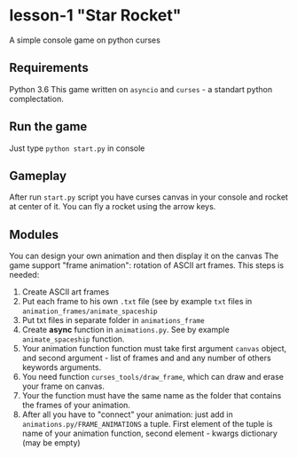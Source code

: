 # lesson-1 "Star Rocket"
A simple console game on python curses


## Requirements
Python 3.6
This game written on `asyncio` and `curses` - a standart python complectation.


## Run the game
Just type `python start.py` in console


## Gameplay
After run `start.py` script you have curses canvas in your console and rocket at center of it.
You can fly a rocket using the arrow keys.


## Modules
You can design your own animation and then display it on the canvas
The game support "frame animation": rotation of ASCII art frames.
This steps is needed:
1. Create ASCII art frames
2. Put each frame to his own `.txt` file (see by example `txt` files in `animation_frames/animate_spaceship`
3. Put txt files in separate folder in `animations_frame`
4. Create **async** function in `animations.py`. See by example `animate_spaceship` function.
5. Your animation function function must take first argument `canvas` object, and second argument - list of frames and and any number of others keywords arguments.
6. You need function `curses_tools/draw_frame`, which can draw and erase your frame on canvas.
7. Your the function must have the same name as the folder that contains the frames of your animation.
8. After all you have to "connect" your animation: just add in `animations.py/FRAME_ANIMATIONS` a tuple. First element of the tuple is name of your animation function, second element - kwargs dictionary (may be empty)
